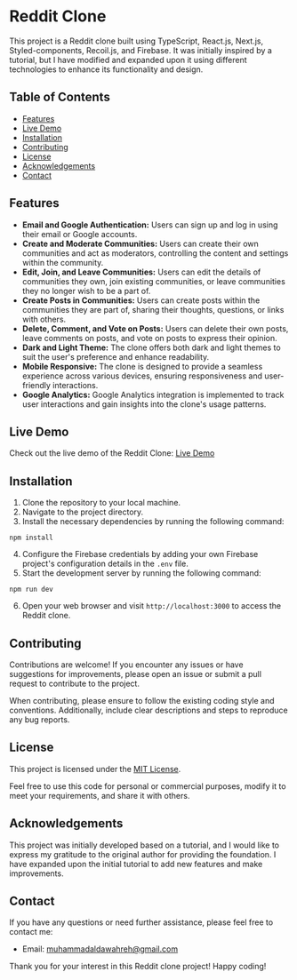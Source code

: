 # Reddit Clone

This project is a Reddit clone built using TypeScript, React.js, Next.js, Styled-components, Recoil.js, and Firebase. It was initially inspired by a tutorial, but I have modified and expanded upon it using different technologies to enhance its functionality and design.

## Table of Contents
- [Features](#features)
- [Live Demo](#live-demo)
- [Installation](#installation)
- [Contributing](#contributing)
- [License](#license)
- [Acknowledgements](#acknowledgements)
- [Contact](#contact)

## Features

- **Email and Google Authentication:** Users can sign up and log in using their email or Google accounts.
- **Create and Moderate Communities:** Users can create their own communities and act as moderators, controlling the content and settings within the community.
- **Edit, Join, and Leave Communities:** Users can edit the details of communities they own, join existing communities, or leave communities they no longer wish to be a part of.
- **Create Posts in Communities:** Users can create posts within the communities they are part of, sharing their thoughts, questions, or links with others.
- **Delete, Comment, and Vote on Posts:** Users can delete their own posts, leave comments on posts, and vote on posts to express their opinion.
- **Dark and Light Theme:** The clone offers both dark and light themes to suit the user's preference and enhance readability.
- **Mobile Responsive:** The clone is designed to provide a seamless experience across various devices, ensuring responsiveness and user-friendly interactions.
- **Google Analytics:** Google Analytics integration is implemented to track user interactions and gain insights into the clone's usage patterns.

## Live Demo

Check out the live demo of the Reddit Clone: [Live Demo](https://m7-reddit-clone.vercel.app)

## Installation

1. Clone the repository to your local machine.
2. Navigate to the project directory.
3. Install the necessary dependencies by running the following command:

```shell
npm install
```

4. Configure the Firebase credentials by adding your own Firebase project's configuration details in the `.env` file.
5. Start the development server by running the following command:

```shell
npm run dev
```

6. Open your web browser and visit `http://localhost:3000` to access the Reddit clone.

## Contributing

Contributions are welcome! If you encounter any issues or have suggestions for improvements, please open an issue or submit a pull request to contribute to the project.

When contributing, please ensure to follow the existing coding style and conventions. Additionally, include clear descriptions and steps to reproduce any bug reports.

## License

This project is licensed under the [MIT License](LICENSE).

Feel free to use this code for personal or commercial purposes, modify it to meet your requirements, and share it with others.

## Acknowledgements

This project was initially developed based on a tutorial, and I would like to express my gratitude to the original author for providing the foundation. I have expanded upon the initial tutorial to add new features and make improvements.

## Contact

If you have any questions or need further assistance, please feel free to contact me:

- Email: [muhammadaldawahreh@gmail.com](mailto:muhammadaldawahreh@gmail.com)

Thank you for your interest in this Reddit clone project! Happy coding!
